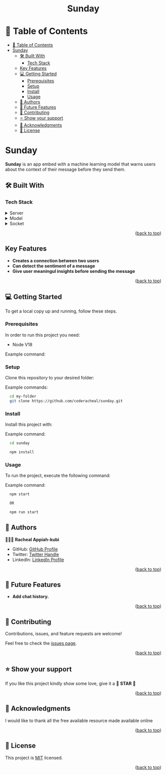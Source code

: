 <a name="readme-top"></a>

<div align="center">
  <h1><b>Sunday</b></h1>
</div>

<!-- TABLE OF CONTENTS -->

# 📗 Table of Contents

- [📗 Table of Contents](#-table-of-contents)
- [Sunday ](#sunday-)
  - [🛠 Built With ](#-built-with-)
    - [Tech Stack ](#tech-stack-)
  - [Key Features ](#key-features-)
  - [💻 Getting Started ](#-getting-started-)
    - [Prerequisites](#prerequisites)
    - [Setup](#setup)
    - [Install](#install)
    - [Usage](#usage)
  - [👥 Authors ](#-authors-)
  - [🔭 Future Features ](#-future-features-)
  - [🤝 Contributing ](#-contributing-)
  - [⭐️ Show your support ](#️-show-your-support-)
  - [🙏 Acknowledgments ](#-acknowledgments-)
  - [📝 License ](#-license-)

<!-- PROJECT DESCRIPTION -->

# Sunday <a name="about-project"></a>

**Sunday** is an app embed with a machine learning model that warns users about the context of their message before they send them.

## 🛠 Built With <a name="built-with"></a>

### Tech Stack <a name="tech-stack"></a>

<details>
  <summary>Server</summary>
  <ul>
    <li><a href="https://rubyonrails.org/">Express</a></li>
  </ul>
</details>

<details>
  <summary>Model</summary>
  <ul>
    <li><a href="https://rubyonrails.org/">Huggingface bert model</a></li>
  </ul>
</details>

<details>
  <summary>Socket</summary>
    <ul>
      <li><a href="https://www.postgresql.org/">Socket.io</a></li>
    </ul>
  </details>

<p align="right">(<a href="#readme-top">back to top</a>)</p>
<!-- Features -->

## Key Features <a name="key-features"></a>

- **Creates a connection between two users**
- **Can detect the sentiment of a message**
- **Give user meaningul insights before sending the message**


<p align="right">(<a href="#readme-top">back to top</a>)</p>

<!-- GETTING STARTED -->

## 💻 Getting Started <a name="getting-started"></a>


To get a local copy up and running, follow these steps.

### Prerequisites

In order to run this project you need:

 - Node V18

Example command:


### Setup

Clone this repository to your desired folder:

Example commands:

```sh
  cd my-folder
  git clone https://github.com/coderacheal/sunday.git

```

### Install

Install this project with:

Example command:

```sh
  cd sunday

  npm install

```

### Usage

To run the project, execute the following command:

Example command:

```sh
  npm start 

  OR 

  npm run start 

```

## 👥 Authors <a name="authors"></a>

🕵🏽‍♀️ **Racheal Appiah-kubi**

- GitHub: [GitHub Profile](https://github.com/coderacheal)
- Twitter: [Twitter Handle](https://twitter.com/racheal_kubi)
- LinkedIn: [LinkedIn Profile](https://www.linkedin.com/in/racheal-appiah-kubi/)

<p align="right">(<a href="#readme-top">back to top</a>)</p>

<!-- FUTURE FEATURES -->

## 🔭 Future Features <a name="future-features"></a>


- **Add chat history.**

<p align="right">(<a href="#readme-top">back to top</a>)</p>

<!-- CONTRIBUTING -->

## 🤝 Contributing <a name="contributing"></a>

Contributions, issues, and feature requests are welcome!

Feel free to check the [issues page](../../issues/).

<p align="right">(<a href="#readme-top">back to top</a>)</p>

<!-- SUPPORT -->

## ⭐️ Show your support <a name="support"></a>

If you like this project kindly show some love, give it a 🌟 **STAR** 🌟

<p align="right">(<a href="#readme-top">back to top</a>)</p>

<!-- ACKNOWLEDGEMENTS -->

## 🙏 Acknowledgments <a name="acknowledgements"></a>

I would like to thank all the free available resource made available online 

<p align="right">(<a href="#readme-top">back to top</a>)</p>

<!-- LICENSE -->

## 📝 License <a name="license"></a>

This project is [MIT](./LICENSE) licensed.

<p align="right">(<a href="#readme-top">back to top</a>)</p>

